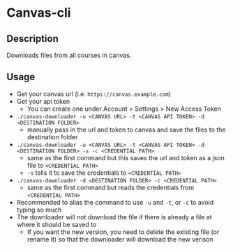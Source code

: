 # Canvas-cli

## Description
Downloads files from all courses in canvas.

## Usage
- Get your canvas url (i.e. `https://canvas.example.com`)
- Get your api token
    - You can create one under Account > Settings > New Access Token
- `./canvas-downloader -u <CANVAS URL> -t <CANVAS API TOKEN> -d <DESTINATION FOLDER>`
    - manually pass in the url and token to canvas and save the files to the destination folder
- `./canvas-downloader -u <CANVAS URL> -t <CANVAS API TOKEN> -d <DESTINATION FOLDER> -s -c <CREDENTIAL PATH>`
    - same as the first command but this saves the url and token as a json file to `<CREDENTIAL PATH>`
    - `-s` tells it to save the credentials to `<CREDENTIAL PATH>`
- `./canvas-downloader -d <DESTINATION FOLDER> -c <CREDENTIAL PATH>`
    - same as the first command but reads the credentials from `<CREDENTIAL PATH>`
- Recommended to alias the command to use `-u` and `-t`, or `-c` to avoid typing so much
- The downloader will not download the file if there is already a file at where it should be saved to
    - If you want the new version, you need to delete the existing file (or rename it) so that the downloader will download the new verison